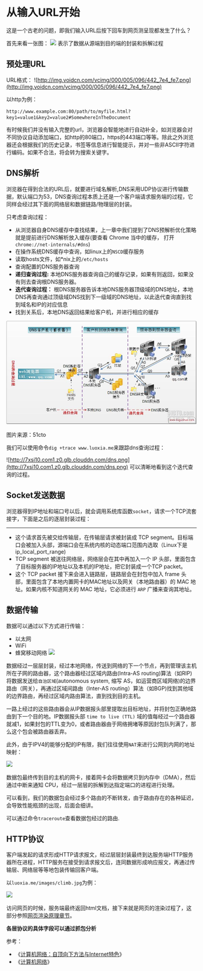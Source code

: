 # 从输入URL开始
这是一个古老的问题，即我们输入URL后按下回车到网页测呈现都发生了什么？

首先来看一张图：
![](http://7xsi10.com1.z0.glb.clouddn.com/layers.png)
表示了数据从源端到目的端的封装和拆解过程
## 预处理URL
URL格式：
![http://img.voidcn.com/vcimg/000/005/096/442_7e4_fe7.png](http://img.voidcn.com/vcimg/000/005/096/442_7e4_fe7.png)

以http为例：
```
http://www.example.com:80/path/to/myfile.html?key1=value1&key2=value2#SomewhereInTheDocument
```

有时候我们并没有输入完整的url，浏览器会智能地进行自动补全，如浏览器会对不同协议自动添加端口，如http的80端口，https的443端口等等。除此之外浏览器还会根据我们的历史记录，书签等信息进行智能提示，并对一些非ASCII字符进行编码。如果不合法，将会转为搜索关键字。

## DNS解析
浏览器在得到合法的URL后，就要进行域名解析,DNS采用UDP协议进行传输数据，默认端口为53，DNS查询过程本质上还是一个客户端请求服务端的过程，它同样会经过其下面的网络层和数据链路/物理层的封装。

只考虑查询过程：
* 从浏览器自身DNS缓存中查找结果，上一章中我们提到了DNS预解析优化策略就是提前进行DNS解析放入缓存(要查看 Chrome 当中的缓存， 打开 `chrome://net-internals/#dns`)
* 在操作系统DNS缓存中查询，如linux上的`NSCD`缓存服务
* 读取hosts文件，如*nix上的`/etc/hosts`
* 查询配置的DNS服务器查询
* **递归查询过程:** 本地DNS服务器查询自己的缓存记录，如果有则返回，如果没有则去查询根DNS服务器。
* **迭代查询过程：** 根DNS服务器告诉本地DNS服务器顶级域的DNS地址，本地DNS再查询通过顶级域DNS找到下一级域的DNS地址，以此迭代查询直到找到域名和IP的对应信息
* 找到关系后，本地DNS返回结果给客户机，并进行相应的缓存

![](/assets/dns_lookup.jpg)

图片来源：51cto

我们可以使用命令`dig +trace www.luoxia.me`来跟踪dns查询过程：

![http://7xsi10.com1.z0.glb.clouddn.com/dns.png](http://7xsi10.com1.z0.glb.clouddn.com/dns.png)
可以清晰地看到这个迭代查询的过程。

## Socket发送数据
浏览器得到IP地址和端口号以后，就会调用系统库函数`socket`，请求一个TCP流套接字，下面是之后的逐层封装过程：

---
* 这个请求首先被交给传输层，在传输层请求被封装成 TCP segment。目标端口会被加入头部，源端口会在系统内核的动态端口范围内选取（Linux下是ip_local_port_range)
* TCP segment 被送往网络层，网络层会在其中再加入一个 IP 头部，里面包含了目标服务器的IP地址以及本机的IP地址，把它封装成一个TCP packet。
* 这个 TCP packet 接下来会进入链路层，链路层会在封包中加入 frame 头部，里面包含了本地内置网卡的MAC地址以及网关（本地路由器）的 MAC 地址。如果内核不知道网关的 MAC 地址，它必须进行 `ARP` 广播来查询其地址。

## 数据传输

数据可以通过以下方式进行传输：
* 以太网
* WiFi
* 蜂窝移动网络
![](http://7xsi10.com1.z0.glb.clouddn.com/routers.png)

数据经过一层层封装，经过本地网络，传送到网络的下一个节点，再到管理该主机所在子网的路由器，这个路由器经过区域内路由(Intra-AS routing)算法（如RIP)将数据发送给`自治区域`(autonomous system, 缩写 AS，如运营商区域网络)的边界路由（网关），再通过区域间路由（Inter-AS routing）算法（如BGP)找到其他域的边界路由，再经过区域内路由算法，直到找到目的主机。

一路上经过的这些路由器会从IP数据报头部里提取出目标地址，并将封包正确地路由到下一个目的地。IP数据报头部 `time to live (TTL)` 域的值每经过一个路由器就减1，如果封包的TTL变为0，或者路由器由于网络拥堵等原因封包队列满了，那么这个包会被路由器丢弃。

此外，由于IPV4的能够分配的IP有限，我们往往使用`NAT`来进行公网到内网的地址映射：

![](http://7xsi10.com1.z0.glb.clouddn.com/nat.png)

数据包最终传到目的主机的网卡，接着网卡会将数据拷贝到内存中（DMA），然后通过中断来通知 CPU，经过一层层的拆解到达指定端口的进程进行处理。

可以看到，我们的数据包会经过多个路由的不断转发，由于路由存在的各种延迟，会导致性能瓶颈的出现，后面会细讲。

可以通过命令`traceroute`查看数据包经过的路由.

## HTTP协议
客户端发起的请求形成HTTP请求报文，经过层层封装最终到达服务端HTTP服务器所在进程，HTTP服务在接受到请求报文后，连同数据形成响应报文，再通过传输层、网络层等等地包装传输回客户端。

以`luoxia.me/images/climb.jpg`为例：

![](http://7xsi10.com1.z0.glb.clouddn.com/http-luoxia.png)

访问网页的时候，服务端最终返回html文档，接下来就是网页的渲染过程了，这部分参照[网页渲染原理章节](/网页渲染原理/README.md)。

**各层协议的具体字段可以通过抓包分析**

参考：

* 《[计算机网络：自顶向下方法与Internet特色](http://book.douban.com/subject/1391207/)》
* 《[计算机网络](http://book.douban.com/subject/10510747/)》